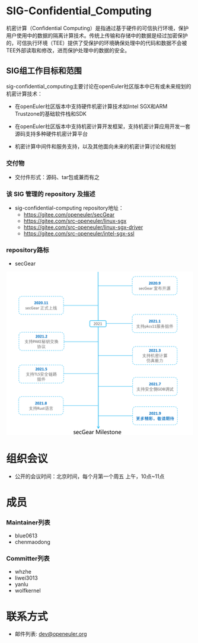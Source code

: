 # SIG-Confidential_Computing
机密计算（Confidential Computing）是指通过基于硬件的可信执行环境，保护用户使用中的数据的隔离计算技术。传统上传输和存储中的数据是经过加密保护的，可信执行环境（TEE）提供了受保护的环境确保处理中的代码和数据不会被TEE外部读取和修改，进而保护处理中的数据的安全。

## SIG组工作目标和范围

sig-confidential_computing主要讨论在openEuler社区版本中已有或未来规划的机密计算技术：

- 在openEuler社区版本中支持硬件机密计算技术如Intel SGX和ARM Trustzone的基础软件栈和SDK

- 在openEuler社区版本中支持机密计算开发框架，支持机密计算应用开发一套源码支持多种硬件机密计算平台

- 机密计算中间件和服务支持，以及其他面向未来的机密计算讨论和规划

### 交付物
   - 交付件形式：源码、tar包或兼而有之

### 该 SIG 管理的 repository 及描述
- sig-confidential-computing repository地址：
  - https://gitee.com/openeuler/secGear
  - https://gitee.com/src-openeuler/linux-sgx
  - https://gitee.com/src-openeuler/linux-sgx-driver
  - https://gitee.com/src-openeuler/intel-sgx-ssl

### repository路标

- secGear
<img src="secGear_milestone.png" alt="secGear" style="zoom:80%;" />

# 组织会议

- 公开的会议时间：北京时间，每个月第一个周五 上午，10点~11点

# 成员

### Maintainer列表

- blue0613
- chenmaodong

### Committer列表

- whzhe
- liwei3013
- yanlu
- wolfkernel

# 联系方式
- 邮件列表: dev@openeuler.org
